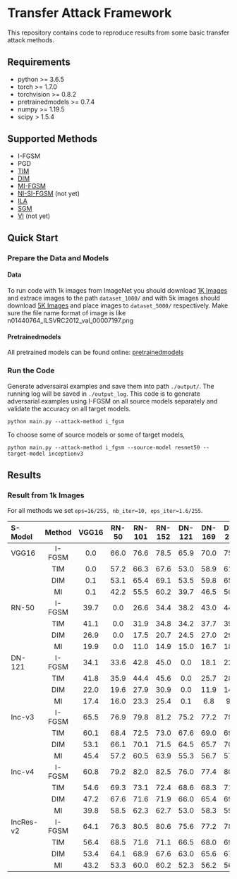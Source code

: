 # Transfer Attack Framework
This repository contains code to reproduce results from some basic transfer attack methods.



## Requirements

+ python >= 3.6.5
+ torch >= 1.7.0
+ torchvision >= 0.8.2
+ pretrainedmodels >= 0.7.4
+ numpy >= 1.19.5
+ scipy > 1.5.4



## Supported Methods

+ I-FGSM 
+ PGD
+ [TIM](https://arxiv.org/pdf/1904.02884)
+ [DIM](https://arxiv.org/pdf/1803.06978)
+ [MI-FGSM](https://arxiv.org/pdf/1710.06081)
+ [NI-SI-FGSM](https://arxiv.org/pdf/1908.06281)  (not yet)
+ [ILA](https://arxiv.org/pdf/1907.10823)
+ [SGM](https://arxiv.org/pdf/2002.05990)
+ [VI](https://arxiv.org/pdf/2103.15571)  (not yet)



## Quick Start

### Prepare the Data and Models

#### Data

To run code with 1k images from ImageNet you should download [1K Images](https://drive.google.com/drive/folders/1CfobY6i8BfqfWPHL31FKFDipNjqWwAhS) and extrace images to the path `dataset_1000/` and with 5k images should download [5K Images](https://drive.google.com/file/d/1RqDUGs7olVGYqSV_sIlqZRRhB9Mw48vM/view?usp=sharing) and place images to `dataset_5000/` respectively. Make sure the file name format of image is like n01440764_ILSVRC2012_val_00007197.png

#### Pretrainedmodels

All pretrained models can be found online: [pretrainedmodels](https://github.com/Cadene/pretrained-models.pytorch)


### Run the Code

Generate adversairal examples and save them into path `./output/`. The running log will be saved in `./output_log`. This code is to generate adversarial examples using I-FGSM on all source models separately and validate the accuracy on all target models.

```
python main.py --attack-method i_fgsm
```

To choose some of source models or some of target models, 
```
python main.py --attack-method i_fgsm --source-model resnet50 --target-model inceptionv3
```



## Results

### Result from 1k Images

For all methods we set `eps=16/255, nb_iter=10, eps_iter=1.6/255`.

| S-Model   | Method | VGG16 | RN-50 | RN-101 | RN-152 | DN-121 | DN-169 | DN-201 | Inc-v3 | Inc-v4 | IncRes-v2 |
| :-------- | :----: | :---: | :---: | :----: | :----: | :----: | :----: | :----: | :----: | :----: | :-------: |
| VGG16     | I-FGSM |  0.0  | 66.0  |  76.6  |  78.5  |  65.9  |  70.0  |  75.8  |  82.2  |  82.1  |   86.6    |
|           |  TIM   |  0.0  | 57.2  |  66.3  |  67.6  |  53.0  |  58.9  |  61.7  |  67.2  |  65.8  |   69.8    |
|           |  DIM   |  0.1  | 53.1  |  65.4  |  69.1  |  53.5  |  59.8  |  65.0  |  75.9  |  71.5  |   78.8    |
|           |   MI   |  0.1  | 42.2  |  55.5  |  60.2  |  39.7  |  46.5  |  50.5  |  62.8  |  59.2  |   68.1    |
| RN-50     | I-FGSM | 39.7  |  0.0  |  26.6  |  34.4  |  38.2  |  43.0  |  44.0  |  74.6  |  75.3  |   77.7    |
|           |  TIM   | 41.1  |  0.0  |  31.9  |  34.8  |  34.2  |  37.7  |  39.8  |  57.3  |  63.9  |   62.3    |
|           |  DIM   | 26.9  |  0.0  |  17.5  |  20.7  |  24.5  |  27.0  |  29.2  |  60.3  |  63.4  |   65.6    |
|           |   MI   | 19.9  |  0.0  |  11.0  |  14.9  |  15.0  |  16.7  |  18.2  |  47.0  |  51.1  |   54.4    |
| DN-121    | I-FGSM | 34.1  | 33.6  |  42.8  |  45.0  |  0.0   |  18.1  |  22.6  |  68.7  |  70.4  |   74.4    |
|           |  TIM   | 41.8  | 35.9  |  44.4  |  45.6  |  0.0   |  25.7  |  28.3  |  52.8  |  58.5  |   61.1    |
|           |  DIM   | 22.0  | 19.6  |  27.9  |  30.9  |  0.0   |  11.9  |  14.4  |  50.7  |  54.1  |   60.2    |
|           |   MI   | 17.4  | 16.0  |  23.3  |  25.4  |  0.1   |  6.8   |  9.0   |  41.6  |  44.2  |   52.7    |
| Inc-v3    | I-FGSM | 65.5  | 76.9  |  79.8  |  81.2  |  75.2  |  77.2  |  79.4  |  0.1   |  71.6  |   73.4    |
|           |  TIM   | 60.1  | 68.4  |  72.5  |  73.0  |  67.6  |  69.0  |  69.9  |  0.2   |  69.8  |   69.7    |
|           |  DIM   | 53.1  | 66.1  |  70.1  |  71.5  |  64.5  |  65.7  |  70.2  |  0.5   |  55.9  |   61.1    |
|           |   MI   | 45.4  | 57.2  |  60.5  |  63.9  |  55.3  |  56.7  |  57.1  |  0.1   |  51.9  |   53.1    |
| Inc-v4    | I-FGSM | 60.8  | 79.2  |  82.0  |  82.5  |  76.0  |  77.4  |  80.2  |  69.9  |  0.0   |   73.3    |
|           |  TIM   | 54.6  | 69.3  |  73.1  |  72.4  |  68.6  |  68.3  |  71.8  |  63.8  |  1.4   |   65.5    |
|           |  DIM   | 47.2  | 67.6  |  71.6  |  71.9  |  66.0  |  65.4  |  69.9  |  53.2  |  1.9   |   58.5    |
|           |   MI   | 39.8  | 58.5  |  62.3  |  62.7  |  53.0  |  58.3  |  59.2  |  48.0  |  0.1   |   50.5    |
| IncRes-v2 | I-FGSM | 64.1  | 76.3  |  80.5  |  80.6  |  75.6  |  77.2  |  78.3  |  70.2  |  70.1  |    2.0    |
|           |  TIM   | 56.4  | 68.5  |  71.6  |  71.1  |  66.5  |  68.0  |  69.3  |  62.3  |  65.3  |    4.2    |
|           |  DIM   | 53.4  | 64.1  |  68.9  |  67.6  |  63.0  |  65.6  |  67.1  |  52.1  |  53.2  |    6.3    |
|           |   MI   | 43.2  | 53.3  |  60.0  |  60.2  |  52.3  |  56.2  |  56.2  |  44.5  |  49.1  |    2.6    |